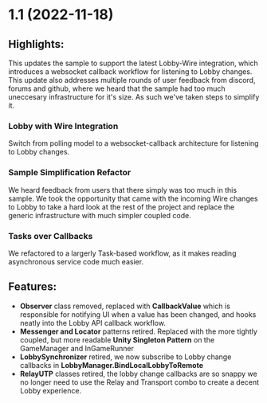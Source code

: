 # 1.1 (2022-11-18)
## Highlights:
This updates the sample to support the latest Lobby-Wire integration, which introduces a websocket callback workflow for listening to Lobby changes.
This update also addresses multiple rounds of user feedback from discord, forums and github, where we heard that the sample had too much uneccesary infrastructure for it's size.
As such we've taken steps to simplify it.

### **Lobby with Wire Integration**
 Switch from polling model to a websocket-callback architecture for listening to Lobby changes.
### **Sample Simplification Refactor**
We heard feedback from users that there simply was too much in this sample. We took the opportunity that came with the incoming Wire changes to Lobby to take a hard look at the rest of the project and replace the generic infrastructure with much simpler coupled code.
### **Tasks over Callbacks** 
We refactored to a largerly Task-based workflow, as it makes reading asynchronous service code much easier.

## Features:
* **Observer** class removed, replaced with **CallbackValue<T>** which is responsible for notifying UI when a value has been changed, and hooks neatly into the Lobby API callback workflow.
* **Messenger and Locator** patterns retired. Replaced with the more tightly coupled, but more readable **Unity Singleton Pattern** on the GameManager and InGameRunner
* **LobbySynchronizer** retired, we now subscribe to Lobby change callbacks in **LobbyManager.BindLocalLobbyToRemote** 
* **RelayUTP** classes retired, the lobby change callbacks are so snappy we no longer need to use the Relay and Transport combo to create a decent Lobby experience.


